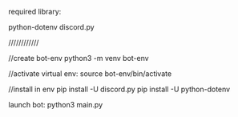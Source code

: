 required library:

python-dotenv
discord.py

////////////

//create bot-env
python3 -m venv bot-env

//activate virtual env:
source bot-env/bin/activate

//install in env
pip install -U discord.py
pip install -U python-dotenv

launch bot:
python3 main.py
